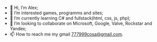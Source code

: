 - 👋 Hi, I’m Alex;
- 👀 I’m interested games, programms and sites;
- 🌱 I’m currently learning C# and fullstack(html, css, js, php);
- 💞️ I’m looking to collaborate on Microsoft, Google, Valve, Rockstar and Yandex;
- 📫 How to reach me my gmail 777999cosa@gmail.com.

<!---
Syneation/Syneation is a ✨ special ✨ repository because its `README.md` (this file) appears on your GitHub profile.
You can click the Preview link to take a look at your changes.
--->
